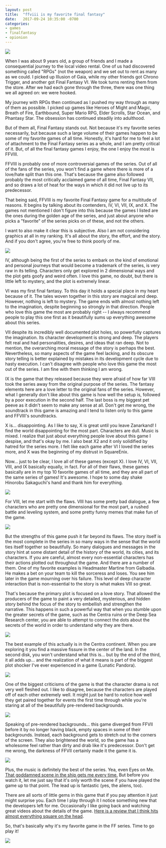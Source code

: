 ```yaml
---
layout: post
title:  "ffviii is my favorite final fantasy"
date:   2017-09-24 10:35:00 -0700
categories: 
- games
- finalfantasy
- opionion
---
```


<img src="http://www.ffviiipc.com/images/wallpapers/Wallpaper_Squall_01_1920x1080.jpg" />

<p>
When I was about 9 years old, a group of friends and I made a consequential journey to the local video rental. One of us had discovered something called "RPGs" (not the weapon) and we set out to rent as many as we could. I picked up Illusion of Gaia, while my other friends got Chrono Trigger, and another got Final Fantasy VI. We took turns renting them from the store. After we had each gone through the three, there was one thing we all agreed on: we were hooked.
</p>

<p>
My journey with RPGs then continued as I pushed my way through as many of them as possible. I picked up games like Heroes of Might and Magic, Breath of Fire, Earthbound, Super Mario RPG, Elder Scrolls, Star Ocean, and Phantasy Star. The obsession has continued steadily into adulthood.
</p>

<p>
But of them all, Final Fantasy stands out. Not because it's my favorite series necessarily, but because such a large volume of their games happen to be some of my favorite games of all time. Honestly, it's hard for me to feel a lot of attachment to the Final Fantasy series as a whole, and I am pretty critical of it. But, of all the final fantasy games I enjoy, the one I enjoy the most is FFVIII.
</p>

<p>
FFVIII is probably one of more controversial games of the series. Out of all of the fans of the series, you won't find a game where there is more of a love/hate split than this one. That's because the game also followed probably the most critically acclaimed game of all time, Final Fantasy VII, and so draws a lot of heat for the ways in which it did not live up to its predecessor.
</p>

<p>
That being said, FFVIII is my favorite Final Fantasy game for a multitude of reasons. It begins by talking about its contenders, IV, VI, VII, IX, and X. The games not mentioned I don't figure into this because the games I listed are the ones during the golden age of the series, and just about anyone who picks a "favorite" of the series picks on of these, and not the others.
</p>
<p>
I want to also make it clear this is subjective. Also I am not considering graphics at all in my ranking. It's all about the story, the effort, and the story. And if you don't agree, you're free to think poorly of me.
</p>
<img src="https://i.pinimg.com/736x/5e/39/68/5e396818d5fcf81a859b874da00ea377--best-quotes-ever-single-player.jpg" />
<p>
IV, although being the first of the series to embark on the kind of emotional and personal journeys that would become a trademark of the series, is very raw in its telling. Characters only get explored in 2 dimensional ways and the plot gets goofy and weird often. I love this game, no doubt, but there is little left to mystery, and the plot is extremely linear.
</p>
<p>
VI was my first final fantasy. To this day it holds a special place in my heart because of it. The tales woven together in this story are magical and deep. However, nothing is left to mystery. The game ends with almost nothing left to the imagination, despite beginning so strongly in that direction. People who love this game the most are probably right -- I always recommend people to play this one first as it beautifully sums up everything awesome about this series.
</p>
<p>
VII despite its incredibly well documented plot holes, so powerfully captures the imagination. Its character development is strong and deep. The players felt real and had personalities, desires, and ideas that ran deep. Not to mention, the overarching moral message of the story is perhaps the best. Nevertheless, so many aspects of the game feel lacking, and its obscure story telling is better explained by mistakes in its development cycle due to hasty execution. I can't disagree with people who love this game the most out of the series. I am fine with them thinking I am wrong.
</p>
<p>
IX is the game that they released because they were afraid of how far VIII took the series away from the original purpose of the series. The fantasy elements here are a love letter to the original fans of the series. However, what I generally don't like about this game is how well the setup is, followed by a poor execution in the second half. The last boss is my biggest pet peeve as it didn't seem to make any sense at all. Don't get me wrong, the soundtrack in this game is amazing and I tend to listen only to this game and FFVIII's soundtracks.
</p>
<p>
X is... disappointing. As I like to say, X is great until you leave Zanarkand! I find the world disappointing for the most part. Characters are dull. Music is mixed. I realize that just about everything people love about this game I despise, and that's okay by me. I also beat X2 and it only solidified by hatred for the series more. I felt like each game after VI I loved the series more, and X was the beginning of my distrust in SquareEnix.
</p>
<p>
Now... just to be clear, I love all of these games (except X). I love IV, VI, VII, VIII, and IX basically equally, in fact. For all of their flaws, these games basically are in my top 10 favorite games of all time, and they are all part of the same series of games! It's awesome. I hope to some day shake Hinorobu Sakaguchi's hand and thank him for everything.
</p>
<img src="http://i.kinja-img.com/gawker-media/image/upload/g1v40tsomzzdqkyreha7.gif" />
<p>
For VIII, let me start with the flaws. VIII has some pretty bad dialogue, a few characters who are pretty one dimensional for the most part, a rushed battle and leveling system, and some pretty funny memes that make fun of the game.
</p>
<img src="http://1jux.net/scale_images/213072_b.jpg" />
<p>
But the strengths of this game push it far beyond its flaws. The story itself is the most complete in the series in so many ways in the sense that the world ties itself together so beautifully. So many dialogues and messages in the story hint at some distant detail of the history of the world, its cities, and its characters. If you are careful, almost every non-essential characters has their actions plotted out throughout the game. And there are a number of them. One of my favorite examples is Headmaster Martine from Galbadia. He makes a bet on your team to kill the sorceress and loses. You see him later in the game mourning over his failure. This level of deep character interaction that is non-essential to the story is what makes VIII so great.
</p>
<p>
That's because the primary plot is focused on a love story. That allowed the producers of the game to paint a very detailed, mysterious, and hidden story behind the focus of the story to embellish and strengthen the narrative. This happens in such a powerful way that when you stumble upon the greater secrets of the game, such as the Centra ruins or the Deep Sea Research center, you are able to attempt to connect the dots about the secrets of the world in order to understand why they are there.
</p>
<img src="http://vignette1.wikia.nocookie.net/finalfantasy/images/b/b0/Centra_Excavation_Site_1.jpg/revision/latest?cb=20080206143724" />
<p>
The best example of this actually is in the Centra continent. When you are exploring it you find a massive fissure in the center of the land. In the second disk, you won't understand what this is... but by the end of the third, it all adds up... and the realization of what it means is part of the biggest plot shocker I've ever experienced in a game (Lunatic Pandora).
</p>
<img src="https://vignette.wikia.nocookie.net/finalfantasy/images/2/25/Vienne_Mountains.jpg/revision/latest?cb=20080803131750" />
<p>
One of the biggest criticisms of the game is that the character drama is not very well fleshed out. I like to disagree, because the characters are played off of each other extremely well. It might just be hard to notice how well they get paired together for events the first time through while you're staring at all of the beautifully pre-rendered backgrounds.
</p>
<img src="http://i.imgur.com/gxaKfMR.gif" />
<p>
Speaking of pre-rendered backgrounds... this game diverged from FFVII before it by no longer having black, empty spaces in some of their backgrounds. Instead, each background gets to stretch out to the corners of the screen. They also brightened the world, so the game has a wholesome feel rather than dirty and drab like it's predecessor. Don't get me wrong, the darkness of FFVII certainly made it the game it is.
</p>
<img src="https://68.media.tumblr.com/9d9ee75513a5fcfae644392ec3a4d4bd/tumblr_nl0qwlN5MX1qj86bro1_500.gif" />
<p>
Plus, the music is definitely the best of the series. Yea, even Eyes on Me. <a href="https://www.youtube.com/watch?v=Z-YFy1UDIwU">That goddamned scene in the ship gets me every time.</a> But before you watch it, let me just say that it's only worth the scene if you have played the game up to that point. The lead up is fantastic (yes, the aliens, too).
</p>
<p>
There are all sorts of little gems in this game that if you pay attention it just might surprise you. Each time I play through it I notice something new that the developers left for me. Occasionally I like going back and watching great videos about the details of the game. <a href="https://www.youtube.com/watch?v=oKm_hZTMOIY">Here is a review that I think hits almost everything square on the head</a>.
</p>
<p>
So, that's basically why it's my favorite game in the FF series. Time to go play it!
</p>
<img src="https://68.media.tumblr.com/6be6c702985ab7c803ae03a4f2975a12/tumblr_inline_opm4rwKe1I1rlag41_540.gif" />
